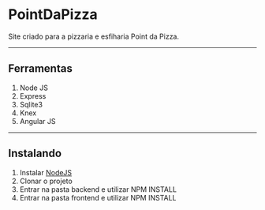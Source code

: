 # PointDaPizza

Site criado para a pizzaria e esfiharia Point da Pizza.

****
## Ferramentas

1) Node JS
2) Express
3) Sqlite3
4) Knex
5) Angular JS
****
## Instalando
1) Instalar [NodeJS](https://nodejs.org/en/)
2) Clonar o projeto
3) Entrar na pasta backend e utilizar NPM INSTALL
4) Entrar na pasta frontend e utilizar NPM INSTALL 